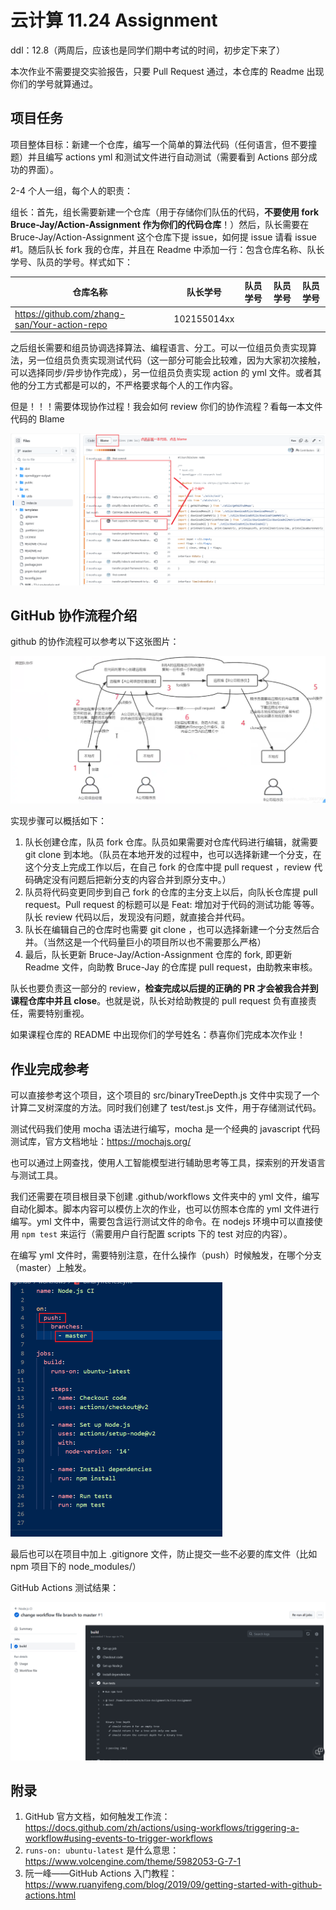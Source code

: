 # 云计算 11.24 Assignment

ddl：12.8（两周后，应该也是同学们期中考试的时间，初步定下来了）

本次作业不需要提交实验报告，只要 Pull Request 通过，本仓库的 Readme 出现你们的学号就算通过。

## 项目任务

项目整体目标：新建一个仓库，编写一个简单的算法代码（任何语言，但不要撞题）并且编写 actions yml 和测试文件进行自动测试（需要看到 Actions 部分成功的界面）。

2-4 个人一组，每个人的职责：

组长：首先，组长需要新建一个仓库（用于存储你们队伍的代码，**不要使用 fork Bruce-Jay/Action-Assignment 作为你们的代码仓库**！）然后，队长需要在 Bruce-Jay/Action-Assignment 这个仓库下提 issue，如何提 issue 请看 issue #1。随后队长 fork 我的仓库，并且在 Readme 中添加一行：包含仓库名称、队长学号、队员的学号。样式如下：

| 仓库名称                                      | 队长学号    | 队员学号 | 队员学号 | 队员学号 |
| --------------------------------------------- | ----------- | -------- | -------- | -------- |
| https://github.com/zhang-san/Your-action-repo | 102155014xx |          |          |          |

之后组长需要和组员协调选择算法、编程语言、分工。可以一位组员负责实现算法，另一位组员负责实现测试代码（这一部分可能会比较难，因为大家初次接触，可以选择同步/异步协作完成），另一位组员负责实现 action 的 yml 文件。或者其他的分工方式都是可以的，不严格要求每个人的工作内容。

但是！！！需要体现协作过程！我会如何 review 你们的协作流程？看每一本文件代码的 Blame

![image-20231110102450786](images/image-20231110102450786.png)

## GitHub 协作流程介绍

github 的协作流程可以参考以下这张图片：

![image-20231121225349954](images/image-20231121225349954.png)

实现步骤可以概括如下：

1. 队长创建仓库，队员 fork 仓库。队员如果需要对仓库代码进行编辑，就需要 git clone 到本地。（队员在本地开发的过程中，也可以选择新建一个分支，在这个分支上完成工作以后，在自己 fork 的仓库中提 pull request ，review 代码确定没有问题后把新分支的内容合并到原分支中。）
2. 队员将代码变更同步到自己 fork 的仓库的主分支上以后，向队长仓库提 pull request。Pull request 的标题可以是 Feat: 增加对于代码的测试功能 等等。队长 review 代码以后，发现没有问题，就直接合并代码。
3. 队长在编辑自己的仓库时也需要 git clone ，也可以选择新建一个分支然后合并。（当然这是一个代码量巨小的项目所以也不需要那么严格）
4. 最后，队长更新 Bruce-Jay/Action-Assignment 仓库的 fork, 即更新 Readme 文件，向助教 Bruce-Jay 的仓库提 pull request，由助教来审核。

队长也要负责这一部分的 review，**检查完成以后提的正确的 PR 才会被我合并到课程仓库中并且 close**。也就是说，队长对给助教提的 pull request 负有直接责任，需要特别重视。

如果课程仓库的 README 中出现你们的学号姓名：恭喜你们完成本次作业！

## 作业完成参考

可以直接参考这个项目，这个项目的 src/binaryTreeDepth.js 文件中实现了一个计算二叉树深度的方法。同时我们创建了 test/test.js 文件，用于存储测试代码。

测试代码我们使用 mocha 语法进行编写，mocha 是一个经典的 javascript 代码测试库，官方文档地址：https://mochajs.org/

也可以通过上网查找，使用人工智能模型进行辅助思考等工具，探索别的开发语言与测试工具。

我们还需要在项目根目录下创建 .github/workflows 文件夹中的 yml 文件，编写自动化脚本。脚本内容可以模仿上次的作业，也可以仿照本仓库的 yml 文件进行编写。yml 文件中，需要包含运行测试文件的命令。在 nodejs 环境中可以直接使用 `npm test` 来运行（需要用户自行配置 scripts 下的 test 对应的内容）。

在编写 yml 文件时，需要特别注意，在什么操作（push）时候触发，在哪个分支（master）上触发。

<img src="images/image-20231121231405062.png" alt="image-20231121231405062" style="zoom:50%;" />

最后也可以在项目中加上 .gitignore 文件，防止提交一些不必要的库文件（比如 npm 项目下的 node_modules/）

GitHub Actions 测试结果：

![image-20231121231928626](images/image-20231121231928626.png)

## 附录

1. GitHub 官方文档，如何触发工作流：https://docs.github.com/zh/actions/using-workflows/triggering-a-workflow#using-events-to-trigger-workflows
2. `runs-on: ubuntu-latest` 是什么意思：https://www.volcengine.com/theme/5982053-G-7-1
3. 阮一峰——GitHub Actions 入门教程：https://www.ruanyifeng.com/blog/2019/09/getting-started-with-github-actions.html
